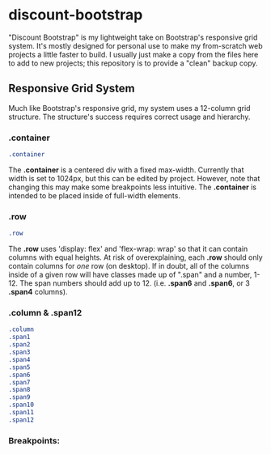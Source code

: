 # discount-bootstrap
"Discount Bootstrap" is my lightweight take on Bootstrap's responsive grid system. It's mostly designed for personal use to make my from-scratch web projects a little faster to build. I usually just make a copy from the files here to add to new projects; this repository is to provide a "clean" backup copy.

## Responsive Grid System
Much like Bootstrap's responsive grid, my system uses a 12-column grid structure. The structure's success requires correct usage and hierarchy.
### .container
```css
.container
```
The **.container** is a centered div with a fixed max-width. Currently that width is set to 1024px, but this can be edited by project. However, note that changing this may make some breakpoints less intuitive. The **.container** is intended to be placed inside of full-width elements.
### .row

```css
.row
```
The **.row** uses 'display: flex' and 'flex-wrap: wrap' so that it can contain columns with equal heights. At risk of overexplaining, each **.row** should only contain columns for *one* row (on desktop). If in doubt, all of the columns inside of a given row will have classes made up of ".span" and a number, 1-12. The span numbers should add up to 12. (i.e. **.span6** and **.span6**, or 3 **.span4** columns).
### .column & .span12

```css
.column
.span1
.span2
.span3
.span4
.span5
.span6
.span7
.span8
.span9
.span10
.span11
.span12
```
### Breakpoints: 
